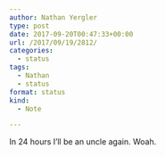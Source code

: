 ```yaml
---
author: Nathan Yergler
type: post
date: 2017-09-20T00:47:33+00:00
url: /2017/09/19/2812/
categories:
  - status
tags:
  - Nathan
  - status
format: status
kind:
  - Note

---
```

In 24 hours I’ll be an uncle again. Woah.